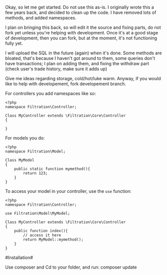 Okay, so let me get started. Do not use this as-is. I originally wrote this a few years back, and decided to clean up the code. I have removed lots of methods, and added namespaces. 

I plan on bringing this back, so will edit it the source and fixing parts, do not fork yet unless you're helping with development. Once it's at a good stage of development, then you can fork, but at the moment, it's not functioning fully yet. 

I will upload the SQL in the future (again) when it's done. Some methods are bloated, that's because I haven't got around to them, some queries don't have transactions; I plan on adding them, and fixing the withdraw part (check user's trade history, make sure it adds up)

Give me ideas regarding storage, cold/hot/luke warm. Anyway, if you would like to help with developement, fork developement branch.

For controllers you add namespaces like so:

	<?php
	namespace Filtration\Controller;

	Class MyController extends \Filtration\Core\Controller
	{

	}


 For models you do:
 
	<?php 
	namespace Filtration\Model;

	Class MyModel
	{
		public static function mymethod(){
			return 123;
		}
	}


To access your model in your controller, use the `use` function:

	<?php
	namespace Filtration\Controller;

	use Filtration\Model\MyModel;
	
	Class MyController extends \Filtration\Core\Controller
	{
		public function index(){
			// access it here
			return MyModel::mymethod();
		}
	}
	




#Installation#

Use composer and Cd to your folder, and run: composer update
